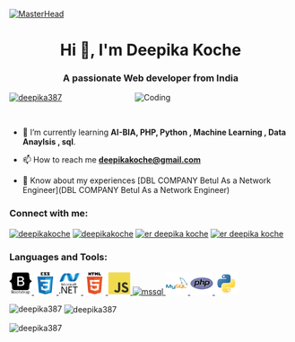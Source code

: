 [![MasterHead](https://user-images.githubusercontent.com/65373279/148280039-301b677b-74e7-49f8-af75-15e7c9253d74.png)](https://niteshsahu107.io)
<h1 align="center">Hi 👋, I'm Deepika Koche</h1>
<h3 align="center">A passionate Web developer from India</h3>
<img align="right" alt="Coding" width="280" src="https://www.shutterstock.com/shutterstock/photos/1982055719/display_1500/stock-vector-happy-girl-with-a-laptop-online-coding-course-concept-flat-design-illustration-online-study-1982055719.jpg" />

<p align="left"> <a href="https://github.com/ryo-ma/github-profile-trophy"><img src="https://github-profile-trophy.vercel.app/?username=deepika387" alt="deepika387" /></a> </p>

<p align="left"> <a href="https://twitter.com/" target="blank"><img src="https://img.shields.io/twitter/follow/?logo=twitter&style=for-the-badge" alt="" /></a> </p>

- 🌱 I’m currently learning **AI-BIA, PHP, Python , Machine Learning , Data Anaylsis , sql**.


- 📫 How to reach me **deepikakoche@gmail.com**

- 📄 Know about my experiences [DBL COMPANY Betul As a Network Engineer](DBL COMPANY Betul As a Network Engineer)

<h3 align="left">Connect with me:</h3>
<p align="left">
<a href="https://linkedin.com/in/deepikakoche" target="blank"><img align="center" src="https://raw.githubusercontent.com/rahuldkjain/github-profile-readme-generator/master/src/images/icons/Social/linked-in-alt.svg" alt="deepikakoche" height="30" width="40" /></a>
<a href="https://kaggle.com/deepikakoche" target="blank"><img align="center" src="https://raw.githubusercontent.com/rahuldkjain/github-profile-readme-generator/master/src/images/icons/Social/kaggle.svg" alt="deepikakoche" height="30" width="40" /></a>
<a href="https://fb.com/er deepika koche" target="blank"><img align="center" src="https://raw.githubusercontent.com/rahuldkjain/github-profile-readme-generator/master/src/images/icons/Social/facebook.svg" alt="er deepika koche" height="30" width="40" /></a>
<a href="https://instagram.com/er deepika koche" target="blank"><img align="center" src="https://raw.githubusercontent.com/rahuldkjain/github-profile-readme-generator/master/src/images/icons/Social/instagram.svg" alt="er deepika koche" height="30" width="40" /></a>
</p>

<h3 align="left">Languages and Tools:</h3>
<p align="left"> <a href="https://getbootstrap.com" target="_blank" rel="noreferrer"> <img src="https://raw.githubusercontent.com/devicons/devicon/master/icons/bootstrap/bootstrap-plain-wordmark.svg" alt="bootstrap" width="40" height="40"/> </a> <a href="https://www.w3schools.com/css/" target="_blank" rel="noreferrer"> <img src="https://raw.githubusercontent.com/devicons/devicon/master/icons/css3/css3-original-wordmark.svg" alt="css3" width="40" height="40"/> </a> <a href="https://dotnet.microsoft.com/" target="_blank" rel="noreferrer"> <img src="https://raw.githubusercontent.com/devicons/devicon/master/icons/dot-net/dot-net-original-wordmark.svg" alt="dotnet" width="40" height="40"/> </a> <a href="https://www.w3.org/html/" target="_blank" rel="noreferrer"> <img src="https://raw.githubusercontent.com/devicons/devicon/master/icons/html5/html5-original-wordmark.svg" alt="html5" width="40" height="40"/> </a> <a href="https://developer.mozilla.org/en-US/docs/Web/JavaScript" target="_blank" rel="noreferrer"> <img src="https://raw.githubusercontent.com/devicons/devicon/master/icons/javascript/javascript-original.svg" alt="javascript" width="40" height="40"/> </a> <a href="https://www.microsoft.com/en-us/sql-server" target="_blank" rel="noreferrer"> <img src="https://www.svgrepo.com/show/303229/microsoft-sql-server-logo.svg" alt="mssql" width="40" height="40"/> </a> <a href="https://www.mysql.com/" target="_blank" rel="noreferrer"> <img src="https://raw.githubusercontent.com/devicons/devicon/master/icons/mysql/mysql-original-wordmark.svg" alt="mysql" width="40" height="40"/> </a> <a href="https://www.php.net" target="_blank" rel="noreferrer"> <img src="https://raw.githubusercontent.com/devicons/devicon/master/icons/php/php-original.svg" alt="php" width="40" height="40"/> </a> <a href="https://www.python.org" target="_blank" rel="noreferrer"> <img src="https://raw.githubusercontent.com/devicons/devicon/master/icons/python/python-original.svg" alt="python" width="40" height="40"/> </a> </p>

<p><img align="left" src="https://github-readme-stats.vercel.app/api/top-langs?username=deepika387&show_icons=true&locale=en&layout=compact" alt="deepika387" /></p>

<p>&nbsp;<img align="center" src="https://github-readme-stats.vercel.app/api?username=deepika387&show_icons=true&locale=en" alt="deepika387" /></p>

<p><img align="center" src="https://github-readme-streak-stats.herokuapp.com/?user=deepika387&" alt="deepika387" /></p>
